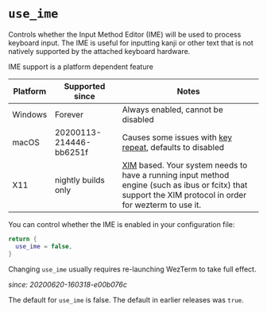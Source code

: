 # `use_ime`

Controls whether the Input Method Editor (IME) will be used to process keyboard
input.  The IME is useful for inputting kanji or other text that is not
natively supported by the attached keyboard hardware.

IME support is a platform dependent feature

|Platform  |Supported since|  Notes|
|----------|---------------|-------|
|Windows   |Forever        |Always enabled, cannot be disabled|
|macOS     |20200113-214446-bb6251f|Causes some issues with [key repeat](https://github.com/wez/wezterm/issues/1131), defaults to disabled|
|X11       |nightly builds only|[XIM](https://en.wikipedia.org/wiki/X_Input_Method) based. Your system needs to have a running input method engine (such as ibus or fcitx) that support the XIM protocol in order for wezterm to use it.|

You can control whether the IME is enabled in your configuration file:

```lua
return {
  use_ime = false,
}
```

Changing `use_ime` usually requires re-launching WezTerm to take full effect.

*since: 20200620-160318-e00b076c*

The default for `use_ime` is false.  The default in earlier releases was `true`.


